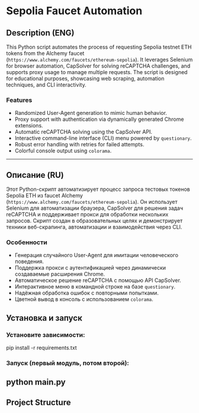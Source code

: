 # Sepolia Faucet Automation

## Description (ENG)
This Python script automates the process of requesting Sepolia testnet ETH tokens from the Alchemy faucet (`https://www.alchemy.com/faucets/ethereum-sepolia`). It leverages Selenium for browser automation, CapSolver for solving reCAPTCHA challenges, and supports proxy usage to manage multiple requests. The script is designed for educational purposes, showcasing web scraping, automation techniques, and CLI interactivity.

### Features
- Randomized User-Agent generation to mimic human behavior.
- Proxy support with authentication via dynamically generated Chrome extensions.
- Automatic reCAPTCHA solving using the CapSolver API.
- Interactive command-line interface (CLI) menu powered by `questionary`.
- Robust error handling with retries for failed attempts.
- Colorful console output using `colorama`.

---

## Описание (RU)
Этот Python-скрипт автоматизирует процесс запроса тестовых токенов Sepolia ETH из faucet Alchemy (`https://www.alchemy.com/faucets/ethereum-sepolia`). Он использует Selenium для автоматизации браузера, CapSolver для решения задач reCAPTCHA и поддерживает прокси для обработки нескольких запросов. Скрипт создан в образовательных целях и демонстрирует техники веб-скрапинга, автоматизации и взаимодействия через CLI.

### Особенности
- Генерация случайного User-Agent для имитации человеческого поведения.
- Поддержка прокси с аутентификацией через динамически создаваемые расширения Chrome.
- Автоматическое решение reCAPTCHA с помощью API CapSolver.
- Интерактивное меню в командной строке на базе `questionary`.
- Надёжная обработка ошибок с повторными попытками.
- Цветной вывод в консоль с использованием `colorama`.

## Установка и запуск
### Установите зависимости:
pip install -r requirements.txt
### Запуск (первый модуль, потом второй):
python main.py
---

## Project Structure
